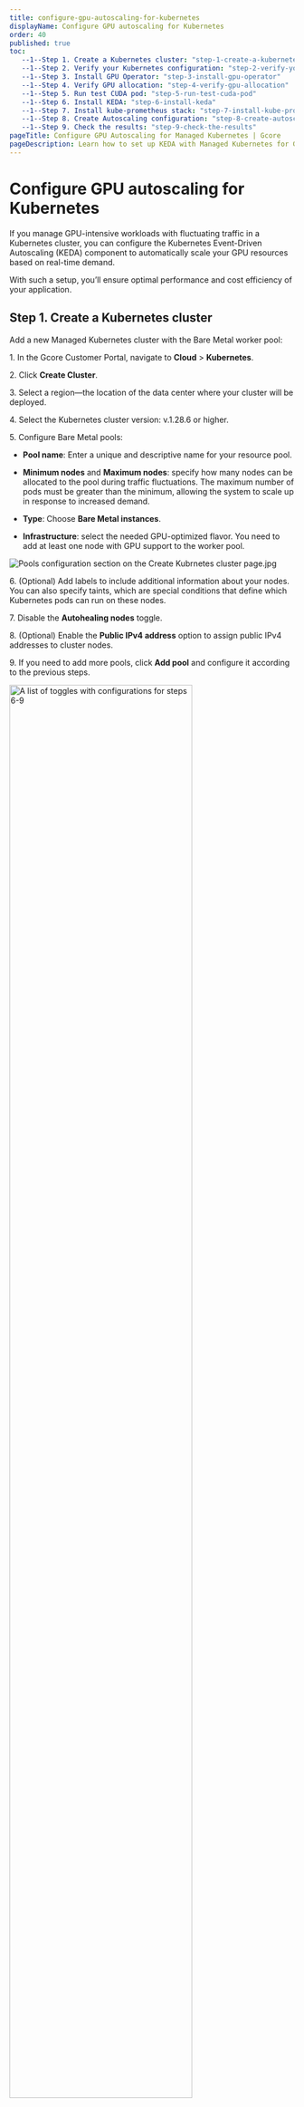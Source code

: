 ```yaml
---
title: configure-gpu-autoscaling-for-kubernetes
displayName: Configure GPU autoscaling for Kubernetes
order: 40
published: true
toc:
   --1--Step 1. Create a Kubernetes cluster: "step-1-create-a-kubernetes-cluster"
   --1--Step 2. Verify your Kubernetes configuration: "step-2-verify-your-kubernetes-configuration"
   --1--Step 3. Install GPU Operator: "step-3-install-gpu-operator"
   --1--Step 4. Verify GPU allocation: "step-4-verify-gpu-allocation"
   --1--Step 5. Run test CUDA pod: "step-5-run-test-cuda-pod"
   --1--Step 6. Install KEDA: "step-6-install-keda"
   --1--Step 7. Install kube-prometheus stack: "step-7-install-kube-prometheus-stack"
   --1--Step 8. Create Autoscaling configuration: "step-8-create-autoscaling-configuration"
   --1--Step 9. Check the results: "step-9-check-the-results"   
pageTitle: Configure GPU Autoscaling for Managed Kubernetes | Gcore
pageDescription: Learn how to set up KEDA with Managed Kubernetes for GPU scaling.
---
```

# Configure GPU autoscaling for Kubernetes

If you manage GPU-intensive workloads with fluctuating traffic in a Kubernetes cluster, you can configure the Kubernetes Event-Driven Autoscaling (KEDA) component to automatically scale your GPU resources based on real-time demand. 

With such a setup, you’ll ensure optimal performance and cost efficiency of your application. 

## Step 1. Create a Kubernetes cluster

Add a new Managed Kubernetes cluster with the Bare Metal worker pool: 

1\. In the Gcore Customer Portal, navigate to **Cloud** > **Kubernetes**. 

2\. Click **Create Cluster**. 

3\. Select a region—the location of the data center where your cluster will be deployed.  

4\. Select the Kubernetes cluster version: v.1.28.6 or higher. 

5\. Configure Bare Metal pools: 

* **Pool name**: Enter a unique and descriptive name for your resource pool. 

* **Minimum nodes** and **Maximum nodes**: specify how many nodes can be allocated to the pool during traffic fluctuations. The maximum number of pods must be greater than the minimum, allowing the system to scale up in response to increased demand. 

* **Type**: Choose **Bare Metal instances**. 

* **Infrastructure**: select the needed GPU-optimized flavor. You need to add at least one node with GPU support to the worker pool. 

<img src="https://assets.gcore.pro/docs/cloud/kubernetes/clusters/autoscaling/gpu-autoscaling/configure-pools.png" alt="Pools configuration section on the Create Kubrnetes cluster page.jpg">

6\. (Optional) Add labels to include additional information about your nodes. You can also specify taints, which are special conditions that define which Kubernetes pods can run on these nodes.  

7\. Disable the **Autohealing nodes** toggle. 

8\. (Optional) Enable the **Public IPv4 address** option to assign public IPv4 addresses to cluster nodes. 

9\. If you need to add more pools, click **Add pool** and configure it according to the previous steps.

<img src="https://assets.gcore.pro/docs/cloud/kubernetes/clusters/autoscaling/gpu-autoscaling/configure-toggles.png" alt="A list of toggles with configurations for steps 6-9" width="80%">

10\. Continue configuring the cluster by following the instructions from <a href="https://gcore.com/docs/cloud/kubernetes/clusters/create-a-kubernetes-cluster#step-5-select-the-cni-provider" target="_blank">Step 5: Select the CNI provider</a> in the <a href="https://gcore.com/docs/cloud/kubernetes/clusters/create-a-kubernetes-cluster" target="_blank">Create a Kubernetes cluster</a> guide.  

## Step 2. Verify your Kubernetes configuration 

1\. In the Gcore Customer Portal, navigate to **Cloud** > **Kubernetes**. 

2\. Find the cluster you’ve created in the previous step and click its name to open it. 

3\. Check the pool status—it should be **Running**. If you see **Scaling up**, wait until all resources are allocated and the cluster ready to use.  

4\. Download the .config file by clicking **Kubernetes config** in the top-right corner of the screen.

<img src="https://assets.gcore.pro/docs/cloud/kubernetes/clusters/autoscaling/gpu-autoscaling/kubernetes-config.png" alt="Kubernetes cluster overview page" width="80%">

5\. Export Kubernetes configuration locally:  

```
export KUBECONFIG=/path/to/your/k8sConfig.yml 
```

6\. Verify that the created node is ready and correctly configured: 

```
kubectl get nodes 
```

Here’s an example of the expected result: 

```
NAME                STATUS   ROLES    AGE     VERSION 
ed-b16-82-160-248   Ready    <none>   3h26m   v1.28.6 
```

## Step 3. Install GPU Operator 

Use Helm package manager to install the GPU Operator that’ll manage your resources. If you don’t have Helm, install it according to the <a href="https://helm.sh/docs/intro/install/" target="_blank">official instructions</a>. 

To install the GPU Operator: 

1\. Add the NVIDIA Helm repository and update it as follows:  

```
helm repo add nvidia https://helm.ngc.nvidia.com/nvidia && helm repo update
```

2\. Install the GPU Operator with the required configurations for your Kubernetes version: 

* 1.28.x:   

```
    helm install gpu-operator nvidia/gpu-operator --version v23.9.1  --wait \ 
        -n gpu-operator --create-namespace \ 
        --set driver.enabled=false \ 
        --set operator.defaultRuntime=crio \ 
        --set operator.logging.level=debug 
    
``` 
* 1.29.x: 

```
    helm install gpu-operator nvidia/gpu-operator --version v23.9.2  --wait \ 
        -n gpu-operator --create-namespace \ 
        --set driver.enabled=false \ 
        --set operator.defaultRuntime=crio \ 
        --set operator.logging.level=debug 
    
```

## Step 4. Verify GPU allocation 

1\. Verify that GPUs have been correctly allocated. The number of GPU nodes in `nvidia.com/gpu` should comply with the number specified in the Bare Metal flavor. 

```
Allocatable: 
  cpu:                192 
  ephemeral-storage:  850152999143 
  hugepages-1Gi:      0 
  hugepages-2Mi:      0 
  memory:             2113338172Ki 
  nvidia.com/gpu:     8 
  pods:               110
```

2\. Check the status of the Kubernetes pods–it should be **READY**. 

```
kubectl get pods -n gpu-operator 
```

Here’s an example of the expected result: 

```
NAME                                                         READY   STATUS      RESTARTS   AGE 
gpu-feature-discovery-f4knk                                  1/1     Running     0          3m9s 
gpu-operator-f7ffcf7f8-sf8m7                                 1/1     Running     0          3m34s 
gpu-operator-node-feature-discovery-gc-7cc7ccfff8-77g45      1/1     Running     0          3m34s 
gpu-operator-node-feature-discovery-master-d8597d549-dnxz5   1/1     Running     0          3m34s 
gpu-operator-node-feature-discovery-worker-rlf6p             1/1     Running     0          3m34s 
nvidia-container-toolkit-daemonset-rl9p2                     1/1     Running     0          3m1s 
nvidia-cuda-validator-78g72                                  0/1     Completed   0          2m32s 
nvidia-dcgm-exporter-nv9bk                                   1/1     Running     0          3m9s 
nvidia-device-plugin-daemonset-4l5fl                         1/1     Running     0          3m9s 
nvidia-mig-manager-rqnsq                                     1/1     Running     0          26s 
nvidia-operator-validator-n9rpz                              1/1     Running     0          3m9s 
```

## Step 5. Run test CUDA pod

Run a test GPU application to verify that the GPU resources in your Kubernetes cluster are properly configured and accessible. Follow the instructions from the official Nvidia guide: <a href="https://docs.nvidia.com/datacenter/cloud-native/gpu-operator/latest/getting-started.html#cuda-vectoradd" target="_blank">Verification: running sample GPU application</a>. 

## Step 6. Install KEDA 

Install and configure the Kubernetes Event-Driven Autoscaling (KEDA) component for your Managed Kubernetes cluster. 

1\. Add the KEDA Helm repository: 

``` 
helm repo add kedacore https://kedacore.github.io/charts 
``` 

2\. Update the repository to include any new Helm charts: 

``` 
helm repo update 
``` 

3\. Install KEDA into its own namespace: 

``` 
helm install keda kedacore/keda --namespace keda --create-namespace 
``` 

## Step 7. Install kube-prometheus stack 

To collect and visualize metrics from your Kubernetes cluster, install the <a href="https://github.com/prometheus-community/helm-charts/tree/main/charts/kube-prometheus-stack" target="_blank">kube-prometheus-stack</a> that’s integrated with Prometheus and Grafana.  

1\. Add the Prometheus Helm repository: `helm repo add prometheus-community https://prometheus-community.github.io/helm-charts`

2\. Update the repository: `helm repo update`

3\. Inspect the default values for the kube-stack: `helm inspect values prometheus-community/kube-prometheus-stack > values.yaml`

4\. Create the values-overrides.yaml file that contains additional configurations for the GPU operator:

```
serviceMonitorSelectorNilUsesHelmValues: false 

additionalScrapeConfigs: 
/- job_name: gpu-metrics 
  scrape_interval: 1s 
  metrics_path: /metrics 
  scheme: http 
  kubernetes_sd_configs: 
  /- role: endpoints 
    namespaces: 
      names: 
      - gpu-operator 
  relabel_configs: 
  /- source_labels: [__meta_kubernetes_endpoints_name] 
    action: drop 
    regex: .*-node-feature-discovery-master 
  /- source_labels: [__meta_kubernetes_pod_node_name] 
    action: replace 
    target_label: kubernetes_node 
```      

5\. Install kube-stack with the specified configurations: 

```
helm install prometheus-community/kube-prometheus-stack \ 
   --create-namespace --namespace prometheus \ 
   --generate-name \ 
   -f values.yaml -f values-overrides.yaml
```

## Step 8. Create Autoscaling configuration 

1\. Create a deployment for the test workload and define an autoscaling configuration using KEDA: 

```
apiVersion: apps/v1
kind: Deployment
metadata:
  name: <span style="color:#FF5913">workload-name</span>
spec:
  replicas: 1
  selector:
    matchLabels:
      app: gpu
  template:
    metadata:
      labels:
        app: gpu
    spec:
      containers:
        - name: <span style="color:#FF5913">workload-name</span>
          image: <span style="color:#FF5913">app-URL</span>
          command: <span style="color:#FF5913">["--argument-1", "-argument-2"]</span>
          args: <span style="color:#FF5913">app-URL</span>
          resources:
            limits:
              nvidia.com/gpu: <span style="color:#FF5913">allocated-number-of-GPUs</span>
/---
apiVersion: keda.sh/v1alpha1
kind: ScaledObject
metadata:
  name: gpu-dcgmproftester-deployment-scaledobject
spec:
  scaleTargetRef:
    name: <span style="color:#FF5913">workload-name</span>
  minReplicaCount: <span style="color:#FF5913">number-of-replicas</span>
  maxReplicaCount: <span style="color:#FF5913">number-of-replicas</span>
  triggers:
  /- type: prometheus
    metadata:
      serverAddress: http://prometheus-operated.prometheus:9090
      metricName: <span style="color:#FF5913">metrics-name</span>
      threshold: "<span style="color:#FF5913">threshold-number</span>"
      query: sum(avg_over_time(DCGM_FI_DEV_GPU_UTIL{pod=~"<span style="color:#FF5913">workload-name</span>.*"}[30s])) # <- HPA will divide it for number of replicas due to AVG strategy
```

<alert-element type="tip" title="Tip">
 
This autoscaling configuration is based on the `DCGM_FI_DEV_GPU_UTIL` metrics (GPU utilization). However, you can use any of available metric from <a href="https://docs.nvidia.com/datacenter/dcgm/latest/dcgm-api/dcgm-api-field-ids.html" target="_blank">DCGM exporter</a>. 
 
</alert-element>

Customize the highlighted values: 

* <span style="color:#FF5913">workload-name</span>: enter a unique name that identifies your workload. Make sure that you use the same value in all name fields.  

* <span style="color:#FF5913">app-URL</span>: specify the location of your application. For example, a Docker image.  

* <span style="color:#FF5913">allocated-number-of-GPUs</span>: specify how many GPUs you need. For example, 8. 

* <span style="color:#FF5913">["/usr/bin/sample-command"]</span>: Enter the command your container should run at startup. 

* <span style="color:#FF5913">["--argument-1", "-argument-2"]</span>: Provide any arguments that should be passed to the command.  

* <span style="color:#FF5913">number-of-replicas</span>: Provide the minimum and maximum number of workload copies the system will create during traffic fluctuation. 

* <span style="color:#FF5913">metrics-name</span>: Enter a unique-phrase-that-distinguishes-your-metrics 

* <span style="color:#FF5913">threshold-number</span>: If the number is reached, the system creates a new workload. For instance, “60”. 

## Step 9. Check the results 

After an application with the GPU workload is deployed, Keda creates a Horizontal Pod Autoscaler (HPA) for this workload and injects the value of GPU utilization from Prometheus as an external metric. 

To get real-time information about the HPA, run `k get hpa -w`.

You should get an output like this:  

```
NAME                                                  REFERENCE                                  TARGETS              MINPODS   MAXPODS   REPLICAS   AGE
keda-hpa-gpu-dcgmproftester-deployment-scaledobject   Deployment/gpu-dcgmproftester-deployment   <unknown>/60 (avg)   1         16        0          0s
keda-hpa-gpu-dcgmproftester-deployment-scaledobject   Deployment/gpu-dcgmproftester-deployment   0/60 (avg)           1         16        1          16s
keda-hpa-gpu-dcgmproftester-deployment-scaledobject   Deployment/gpu-dcgmproftester-deployment   23/60 (avg)          1         16        1          76s
....
keda-hpa-gpu-dcgmproftester-deployment-scaledobject   Deployment/gpu-dcgmproftester-deployment   67750m/60 (avg)      1         16        8          10m
```

Because there are 8 GPUs per server, the system has spun up eight pods. 

After scaling by the number of GPUs, you’ll notice that there are some pending pods created by the HPA. The autoscaler will trigger the addition of new nodes because the cluster is out of free GPUs. 

To fetch the events, run `k get events -w`.

You should get an output like this: 

```
....
0s          Warning   FailedScheduling      pod/gpu-dcgmproftester-deployment-9f866ff47-dnzns                             0/1 nodes are available: 1 Insufficient nvidia.com/gpu. preemption: 0/1 nodes are available: 1 No preemption victims found for incoming pod..
 
....
kube-system    69s         Normal    ScaledUpGroup         configmap/cluster-autoscaler-status                                           Scale-up: setting group MachineDeployment/76-320426/gpu-autoscale-h100-h100-machine-deployment size to 2 instead of 1 (max: 2)
kube-system    69s         Normal    ScaledUpGroup         configmap/cluster-autoscaler-status                                           Scale-up: group MachineDeployment/76-320426/gpu-autoscale-h100-h100-machine-deployment size set to 2 instead of 1 (max: 2)
```

Wait until the node is provisioned, which might take up to 20-25 minutes.  

Check out all pods within your cluster: `k get pods`.
 
You should see something like this: 

```
NAME                                            READY   STATUS    RESTARTS   AGE
apiserver-bridge-j7jk6                          1/1     Running   0          141m
gpu-dcgmproftester-deployment-9f866ff47-57zmg   1/1     Running   0          11m
gpu-dcgmproftester-deployment-9f866ff47-5wxxb   1/1     Running   0          15m
gpu-dcgmproftester-deployment-9f866ff47-8gkm8   1/1     Running   0          14m
gpu-dcgmproftester-deployment-9f866ff47-9t4bv   1/1     Running   0          7m57s
gpu-dcgmproftester-deployment-9f866ff47-dnzns   0/1     Pending   0          6m57s
gpu-dcgmproftester-deployment-9f866ff47-fb5cs   0/1     Pending   0          6m57s
gpu-dcgmproftester-deployment-9f866ff47-qthzr   1/1     Running   0          10m
gpu-dcgmproftester-deployment-9f866ff47-rxm2c   1/1     Running   0          17m
gpu-dcgmproftester-deployment-9f866ff47-tc8pq   1/1     Running   0          8m58s
gpu-dcgmproftester-deployment-9f866ff47-zbt8d   1/1     Running   0          12m
```

8 pods are running (there are 8 GPUs per server), and several pods have a Pending status as they wait for the provisioning of a new node. 

After the new node is provisioned, the system will create new pods. In the end, you’ll have the number of pods you’ve specified in the `maxReplicaCount` in Step 8. 

<alert-element type="info" title="Info">

After provisioning nodes, it might take up to five minutes for the Nvidia GPU resources to be distributed and managed in the Kubernetes cluster.

</alert-element>

To check the list of nodes, run `k get nodes`. 

You'll get the list of nodes and their statuses:

```
NAME                STATUS   ROLES    AGE    VERSION
ed-b16-78-161-160   Ready    <none>   166m   v1.28.6
ed-b16-78-161-169   Ready    <none>   12m    v1.28.6
```

Double-check the HPA status: `k get hpa`.

You should see something like this: 

```
NAME                                                  REFERENCE                                  TARGETS           MINPODS   MAXPODS   REPLICAS   AGE
keda-hpa-gpu-dcgmproftester-deployment-scaledobject   Deployment/gpu-dcgmproftester-deployment   71463m/60 (avg)   1         16        16         41m
```